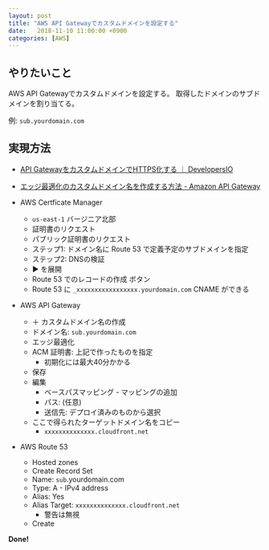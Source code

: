 ```yaml
---
layout: post
title: "AWS API Gatewayでカスタムドメインを設定する"
date:   2018-11-10 11:00:00 +0900
categories: [AWS]
---
```


## やりたいこと

AWS API Gatewayでカスタムドメインを設定する。
取得したドメインのサブドメインを割り当てる。

例: `sub.yourdomain.com`


## 実現方法

- [API GatewayをカスタムドメインでHTTPS化する ｜ DevelopersIO](https://dev.classmethod.jp/cloud/api-gateway-custom-domain-ssl/)
- [エッジ最適化のカスタムドメイン名を作成する方法 - Amazon API Gateway](https://docs.aws.amazon.com/ja_jp/apigateway/latest/developerguide/how-to-edge-optimized-custom-domain-name.html)

- AWS Certficate Manager
  - `us-east-1` バージニア北部
  - 証明書のリクエスト
  - パブリック証明書のリクエスト
  - ステップ1: ドメイン名に Route 53 で定義予定のサブドメインを指定
  - ステップ2: DNSの検証
  - ▶ を展開
  - Route 53 でのレコードの作成 ボタン
  - Route 53 に `_xxxxxxxxxxxxxxxxx.yourdomain.com` CNAME ができる
- AWS API Gateway
  - ＋ カスタムドメイン名の作成
  - ドメイン名: `sub.yourdomain.com`
  - エッジ最適化
  - ACM 証明書: 上記で作ったものを指定
    - 初期化には最大40分かかる
  - 保存
  - 編集
    - ベースパスマッピング - マッピングの追加
    - パス: (任意)
    - 送信先: デプロイ済みのものから選択
  - ここで得られたターゲットドメイン名をコピー
    - `xxxxxxxxxxxxxx.cloudfront.net`
- AWS Route 53
  - Hosted zones
  - Create Record Set
  - Name: `sub`.yourdomain.com
  - Type: A - IPv4 address
  - Alias: Yes
  - Alias Target: `xxxxxxxxxxxxxx.cloudfront.net`
    - 警告は無視
  - Create

__Done!__
